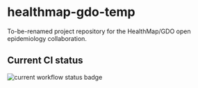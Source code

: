 # healthmap-gdo-temp
To-be-renamed project repository for the HealthMap/GDO open epidemiology collaboration.

## Current CI status

![current workflow status badge](https://github.com/open-covid-data/healthmap-gdo-temp/workflows/Node.js%20CI/badge.svg)
